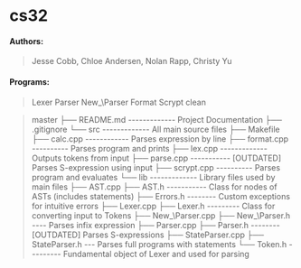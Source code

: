 # cs32


#### Authors:
> Jesse Cobb, Chloe Andersen, Nolan Rapp, Christy Yu

#### Programs:
> Lexer Parser New_\Parser Format Scrypt clean

> master
> ├── README.md   ------------- Project Documentation
> ├── .gitignore
> └── src         ------------- All main source files
>     ├── Makefile
>     ├── calc.cpp ------------ Parses expression by line
>     ├── format.cpp ---------- Parses program and prints
>     ├── lex.cpp ------------- Outputs tokens from input
>     ├── parse.cpp ----------- [OUTDATED] Parses S-expression using input
>     ├── scrypt.cpp ---------- Parses program and evaluates
>     └── lib     ------------- Library files used by main files
>         ├── AST.cpp
>         ├── AST.h ----------- Class for nodes of ASTs (includes statements)
>         ├── Errors.h -------- Custom exceptions for intuitive errors
>         ├── Lexer.cpp
>         ├── Lexer.h --------- Class for converting input to Tokens
>         ├── New_\Parser.cpp
>         ├── New_\Parser.h ---- Parses infix expression
>         ├── Parser.cpp
>         ├── Parser.h -------- [OUTDATED] Parses S-expressions
>         ├── StateParser.cpp
>         ├── StateParser.h --- Parses full programs with statements
>         └── Token.h --------- Fundamental object of Lexer and used for parsing


